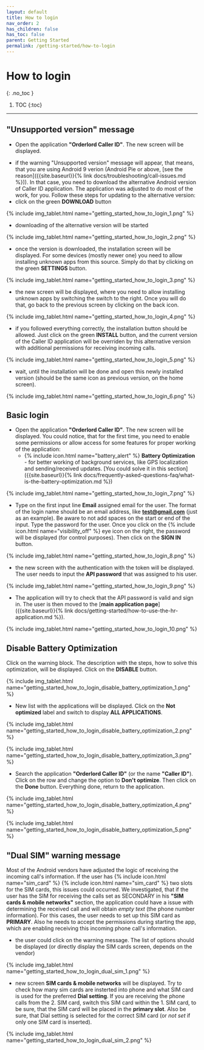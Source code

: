 ```yaml
---
layout: default
title: How to login
nav_order: 2
has_children: false
has_toc: false
parent: Getting Started
permalink: /getting-started/how-to-login
---
```


# How to login
{: .no_toc }

1. TOC
{:toc}

---

## "Unsupported version" message
- Open the application **"Orderlord Caller ID"**. The new screen will be displayed.

<!-- - **During first logging into the application**, the Android system will prompt the dialog to allow access for "GPS position", "Reading/Writing into storage" and "Call the customer". This permissions are explained in [this section]({{site.baseurl}}{% link docs/frequently-asked-questions-faq/application-permissions.md %}). -->

- if the warning "Unsupported version" message will appear, that means, that you are using Android 9 verion (Android Pie or above, [see the reason]({{site.baseurl}}{% link docs/troubleshooting/call-issues.md %})). In that case, you need to download the alternative Android version of Caller ID application. The application was adjusted to do most of the work, for you. Follow these steps for updating to the alternative version:
- click on the green <span class="text-green-200">**DOWNLOAD**</span> button

{% include img_tablet.html name="getting_started_how_to_login_1.png" %}

- downloading of the alternative version will be started

{% include img_tablet.html name="getting_started_how_to_login_2.png" %}

- once the version is downloaded, the installation screen will be displayed. For some devices (mostly newer one) you need to allow installing unknown apps from this source. Simply do that by clicking on the green <span class="text-green-200">**SETTINGS**</span> button.

{% include img_tablet.html name="getting_started_how_to_login_3.png" %}

- the new screen will be displayed, where you need to allow installing unknown apps by switching the switch to the right. Once you will do that, go back to the previous screen by clicking on the back icon.

{% include img_tablet.html name="getting_started_how_to_login_4.png" %}

- if you followed everything correctly, the installation button should be allowed. Just click on the green <span class="text-green-200">**INSTALL**</span> button, and the current version of the Caller ID application will be overriden by this alternative version with additional permissions for receiving incoming calls.

{% include img_tablet.html name="getting_started_how_to_login_5.png" %}

- wait, until the installation will be done and open this newly installed version (should be the same icon as previous version, on the home screen).

{% include img_tablet.html name="getting_started_how_to_login_6.png" %}

## Basic login
- Open the application **"Orderlord Caller ID"**. The new screen will be displayed. You could notice, that for the first time, you need to enable some permissions or allow access for some features for proper working of the application:
	- {% include icon.html name="battery_alert" %} **Battery Optimization** - for better working of background services, like GPS localization and sending/received updates. [You could solve it in this section]({{site.baseurl}}{% link docs/frequently-asked-questions-faq/what-is-the-battery-optimization.md %})

{% include img_tablet.html name="getting_started_how_to_login_7.png" %}

- Type on the first input line **Email** assigned email for the user. The format of the login name should be an email address, like **test@gmail.com** (just as an example). Be aware to not add spaces on the start or end of the input. Type the password for the user. Once you click on the {% include icon.html name="visibility_off" %} eye icon on the right, the password will be displayed (for control purposes). Then click on the <span class="text-orange-200">**SIGN IN**</span> button.

{% include img_tablet.html name="getting_started_how_to_login_8.png" %}

- the new screen with the authentication with the token will be displayed. The user needs to input the **API password** that was assigned to his user.

{% include img_tablet.html name="getting_started_how_to_login_9.png" %}

- The application will try to check that the API password is valid and sign in. The user is then moved to the [**main application page**]({{site.baseurl}}{% link docs/getting-started/how-to-use-the-hr-application.md %}).

{% include img_tablet.html name="getting_started_how_to_login_10.png" %}

## Disable Battery Optimization
Click on the warning block. The description with the steps, how to solve this optimization, will be displayed. Click on the <span class="text-green-200">**DISABLE**</span> button.

{% include img_tablet.html name="getting_started_how_to_login_disable_battery_optimization_1.png" %}

- New list with the applications will be displayed. Click on the <span class="text-blue-100">**Not optimized**</span> label and switch to display **ALL APPLICATIONS**.

{% include img_tablet.html name="getting_started_how_to_login_disable_battery_optimization_2.png" %}

{% include img_tablet.html name="getting_started_how_to_login_disable_battery_optimization_3.png" %}

- Search the application **"Orderlord Caller ID"** (or the name **"Caller ID"**). Click on the row and change the option to **Don't optimize**. Then click on the <span class="text-blue-100">**Done**</span> button. Everything done, return to the application.

{% include img_tablet.html name="getting_started_how_to_login_disable_battery_optimization_4.png" %}

{% include img_tablet.html name="getting_started_how_to_login_disable_battery_optimization_5.png" %}

## "Dual SIM" warning message 
Most of the Android vendors have adjusted the logic of receiving the incoming call's information. If the user has {% include icon.html name="sim_card" %} {% include icon.html name="sim_card" %} two slots for the SIM cards, this issues could occurred. We investigated, that if the user has the SIM for receiving the calls set as SECONDARY in his **"SIM cards & mobile networks"** section, the application could have a issue with determining the received call and will obtain _empty text_ (the phone number information). For this cases, the user needs to set up this SIM card as **PRIMARY**. Also he needs to accept the permissions during starting the app, which are enabling receiving this incoming phone call's information.

- the user could click on the warning message. The list of options should be displayed (or directly display the SIM cards screen, depends on the vendor)

{% include img_tablet.html name="getting_started_how_to_login_dual_sim_1.png" %}

- new screen **SIM cards & mobile networks** will be displayed. Try to check how many sim cards are insterted into phone and what SIM card is used for the preferred **Dial setting**. If you are receiving the phone calls from the 2. SIM card, switch this SIM card within the 1. SIM card, to be sure, that the SIM card will be placed in the **primary slot**. Also be sure, that Dial setting is selected for the correct SIM card (or _not set_ if only one SIM card is inserted).

{% include img_tablet.html name="getting_started_how_to_login_dual_sim_2.png" %}